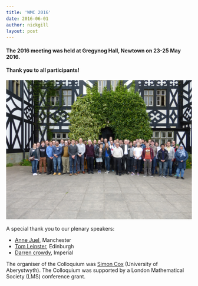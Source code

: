 ```yaml
---
title: 'WMC 2016'
date: 2016-06-01
author: nickgill
layout: post
---
```



#### The 2016 meeting was held at Gregynog Hall, Newtown on 23-25 May 2016. 

#### Thank you to all participants!


<img style="float: center;" src="P1030618.JPG" width="750pt" alt="WIMCS2016" />

A special thank you to our plenary speakers:

- [Anne Juel](http://www.maths.manchester.ac.uk/~ajuel/), Manchester
- [Tom Leinster](http://www.maths.ed.ac.uk/~tl/), Edinburgh
- [Darren crowdy](http://wwwf.imperial.ac.uk/~dgcrowdy/), Imperial

The organiser of the Colloquium was [Simon Cox](http://users.aber.ac.uk/sxc/) (University of Aberystwyth). The Colloquium was supported by a London Mathematical Society (LMS) conference grant.


